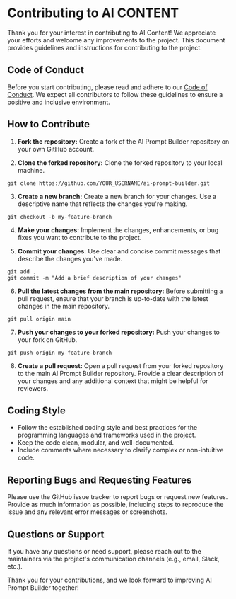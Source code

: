 # Contributing to AI CONTENT

Thank you for your interest in contributing to AI Content! We appreciate your efforts and welcome any improvements to the project. This document provides guidelines and instructions for contributing to the project.

## Code of Conduct

Before you start contributing, please read and adhere to our [Code of Conduct](./CODE_OF_CONDUCT.md). We expect all contributors to follow these guidelines to ensure a positive and inclusive environment.

## How to Contribute

1. **Fork the repository:** Create a fork of the AI Prompt Builder repository on your own GitHub account.

2. **Clone the forked repository:** Clone the forked repository to your local machine.

```
git clone https://github.com/YOUR_USERNAME/ai-prompt-builder.git
```


3. **Create a new branch:** Create a new branch for your changes. Use a descriptive name that reflects the changes you're making.

```
git checkout -b my-feature-branch
```


4. **Make your changes:** Implement the changes, enhancements, or bug fixes you want to contribute to the project.

5. **Commit your changes:** Use clear and concise commit messages that describe the changes you've made. 

```
git add .
git commit -m "Add a brief description of your changes"
```

6. **Pull the latest changes from the main repository:** Before submitting a pull request, ensure that your branch is up-to-date with the latest changes in the main repository.

```
git pull origin main

```

7. **Push your changes to your forked repository:** Push your changes to your fork on GitHub.

```
git push origin my-feature-branch

```

8. **Create a pull request:** Open a pull request from your forked repository to the main AI Prompt Builder repository. Provide a clear description of your changes and any additional context that might be helpful for reviewers.

## Coding Style

- Follow the established coding style and best practices for the programming languages and frameworks used in the project.
- Keep the code clean, modular, and well-documented.
- Include comments where necessary to clarify complex or non-intuitive code.

## Reporting Bugs and Requesting Features

Please use the GitHub issue tracker to report bugs or request new features. Provide as much information as possible, including steps to reproduce the issue and any relevant error messages or screenshots.

## Questions or Support

If you have any questions or need support, please reach out to the maintainers via the project's communication channels (e.g., email, Slack, etc.).

Thank you for your contributions, and we look forward to improving AI Prompt Builder together!


